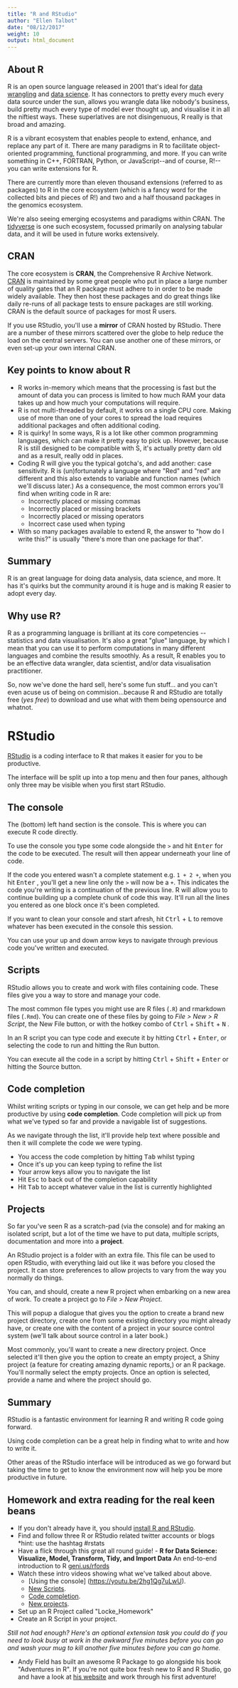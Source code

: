 ```yaml
---
title: "R and RStudio"
author: "Ellen Talbot"
date: "08/12/2017"
weight: 10
output: html_document
---
```


About R
-------

R is an open source language released in 2001 that's ideal for [data wrangling](https://en.wikipedia.org/wiki/Data_wrangling) and [data science](https://en.wikipedia.org/wiki/Data_science). It has connectors to pretty every much every data source under the sun, allows you wrangle data like nobody's business, build pretty much every type of model ever thought up, and visualise it in all the niftiest ways. These superlatives are not disingenuous, R really is that broad and amazing.

R is a vibrant ecosystem that enables people to extend, enhance, and replace any part of it. There are many paradigms in R to facilitate object-oriented programming, functional programming, and more. If you can write something in C++, FORTRAN, Python, or JavaScript--and of course, R!--you can write extensions for R.

There are currently more than eleven thousand extensions (referred to as packages) to R in the core ecosystem (which is a fancy word for the collected bits and pieces of R!) and two and a half thousand packages in the genomics ecosystem.

We're also seeing emerging ecosystems and paradigms within CRAN. The [tidyverse](http://tidyverse.org/) is one such ecosystem, focussed primarily on analysing tabular data, and it will be used in future works extensively.

CRAN
----

The core ecosystem is **CRAN**, the Comprehensive R Archive Network. [CRAN](https://cran.r-project.org) is maintained by some great people who put in place a large number of quality gates that an R package must adhere to in order to be made widely available. They then host these packages and do great things like daily re-runs of all package tests to ensure packages are still working. CRAN is the default source of packages for most R users.

If you use RStudio, you'll use a **mirror** of CRAN hosted by RStudio. There are a number of these mirrors scattered over the globe to help reduce the load on the central servers. You can use another one of these mirrors, or even set-up your own internal CRAN.

Key points to know about R
--------------------------

-   R works in-memory which means that the processing is fast but the amount of data you can process is limited to how much RAM your data takes up and how much your computations will require.
-   R is not multi-threaded by default, it works on a single CPU core. Making use of more than one of your cores to spread the load requires additional packages and often additional coding.
-   R is quirky! In some ways, R is a lot like other common programming languages, which can make it pretty easy to pick up. However, because R is still designed to be compatible with S, it's actually pretty darn old and as a result, really odd in places.
-   Coding R will give you the typical gotcha's, and add another: case sensitivity. R is (un)fortunately a language where "Red" and "red" are different and this also extends to variable and function names (which we'll discuss later.) As a consequence, the most common errors you'll find when writing code in R are:
    -   Incorrectly placed or missing commas
    -   Incorrectly placed or missing brackets
    -   Incorrectly placed or missing operators
    -   Incorrect case used when typing
-   With so many packages available to extend R, the answer to "how do I write this?" is usually "there's more than one package for that".

Summary
-------

R is an great language for doing data analysis, data science, and more. It has it's quirks but the community around it is huge and is making R easier to adopt every day.

Why use R?
----------

R as a programming language is brilliant at its core competencies -- statistics and data visualisation. It's also a great "glue" language, by which I mean that you can use it to perform computations in many different languages and combine the results smoothly. As a result, R enables you to be an effective data wrangler, data scientist, and/or data visualisation practitioner.

So, now we've done the hard sell, here's some fun stuff... and you can't even acuse us of being on commision...because R and RStudio are totally free (*yes free*) to download and use what with them being opensource and whatnot.

RStudio
=======

[RStudio](http://rstudio.com) is a coding interface to R that makes it easier for you to be productive.

The interface will be split up into a top menu and then four panes, although only three may be visible when you first start RStudio.

The console
-----------

The (bottom) left hand section is the console. This is where you can execute R code directly.

To use the console you type some code alongside the `>` and hit <kbd>Enter</kbd> for the code to be executed. The result will then appear underneath your line of code.

If the code you entered wasn't a complete statement e.g. `1 + 2 +`, when you hit <kbd>Enter</kbd> , you'll get a new line only the `>` will now be a `+`. This indicates the code you're writing is a continuation of the previous line. R will allow you to continue building up a complete chunk of code this way. It'll run all the lines you entered as one block once it's been completed.

If you want to clean your console and start afresh, hit <kbd>Ctrl</kbd> + <kbd>L</kbd> to remove whatever has been executed in the console this session.

You can use your up and down arrow keys to navigate through previous code you've written and executed.

Scripts
-------

RStudio allows you to create and work with files containing code. These files give you a way to store and manage your code.

The most common file types you might use are R files (`.R`) and rmarkdown files (`.Rmd`). You can create one of these files by going to *File &gt; New &gt; R Script*, the New File button, or with the hotkey combo of <kbd>Ctrl</kbd> + <kbd>Shift</kbd> + <kbd>N</kbd> .

In an R script you can type code and execute it by hitting <kbd>Ctrl</kbd> + <kbd>Enter</kbd>, or selecting the code to run and hitting the Run button.

You can execute all the code in a script by hitting <kbd>Ctrl</kbd> + <kbd>Shift</kbd> + <kbd>Enter</kbd> or hitting the Source button.

Code completion
---------------

Whilst writing scripts or typing in our console, we can get help and be more productive by using **code completion**. Code completion will pick up from what we've typed so far and provide a navigable list of suggestions.

As we navigate through the list, it'll provide help text where possible and then it will complete the code we were typing.

-   You access the code completion by hitting <kbd>Tab</kbd> whilst typing
-   Once it's up you can keep typing to refine the list
-   Your arrow keys allow you to navigate the list
-   Hit <kbd>Esc</kbd> to back out of the completion capability
-   Hit <kbd>Tab</kbd> to accept whatever value in the list is currently highlighted

Projects
--------

So far you've seen R as a scratch-pad (via the console) and for making an isolated script, but a lot of the time we have to put data, multiple scripts, documentation and more into a **project**.

An RStudio project is a folder with an extra file. This file can be used to open RStudio, with everything laid out like it was before you closed the project. It can store preferences to allow projects to vary from the way you normally do things.

You can, and should, create a new R project when embarking on a new area of work. To create a project go to *File &gt; New Project*.

This will popup a dialogue that gives you the option to create a brand new project directory, create one from some existing directory you might already have, or create one with the content of a project in your source control system (we'll talk about source control in a later book.)

Most commonly, you'll want to create a new directory project. Once selected it'll then give you the option to create an empty project, a Shiny project (a feature for creating amazing dynamic reports,) or an R package. You'll normally select the empty projects. Once an option is selected, provide a name and where the project should go.

Summary
-------

RStudio is a fantastic environment for learning R and writing R code going forward.

Using code completion can be a great help in finding what to write and how to write it.

Other areas of the RStudio interface will be introduced as we go forward but taking the time to get to know the environment now will help you be more productive in future.

Homework and extra reading for the real keen beans
-----------

-   If you don't already have it, you should [install R and RStudio](http://www.rstudio.com/products/rstudio/download/#download).
-   Find and follow three R or RStudio related twitter accounts or blogs \*hint: use the hashtag \#rstats
-   Have a flick through this great all round guide! - **R for Data Science: Visualize, Model, Transform, Tidy, and Import Data** An end-to-end introduction to R [geni.us/rfords](http://geni.us/rfords)
-   Watch these intro videos showing what we've talked about above.
    -   [Using the console] (https://youtu.be/2hg1Qg7uLwU).
    -   [New Scripts](https://youtu.be/rWHV2VlQo2w).
    -   [Code completion](youtu.be/pGOF4gTyeXA).
    -   [New projects](https://youtu.be/etkSsF6r2iU).
-   Set up an R Project called "Locke\_Homework"
-   Create an R Script in your project.


*Still not had enough? Here's an optional extension task you could do if you need to look busy at work in the awkward five minutes before you can go and wash your mug to kill another five minutes before you can go home.*

- Andy Field has built an awesome R Package to go alongside his book "Adventures in R". If you're not quite box fresh new to R and R Studio, go and have a look at [his website](http://milton-the-cat.rocks/home/index.html) and work through his first adventure!




